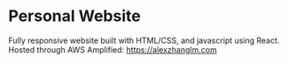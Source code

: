 # Personal Website
Fully responsive website built with HTML/CSS, and javascript using React. 
Hosted through AWS Amplified: https://alexzhanglm.com

